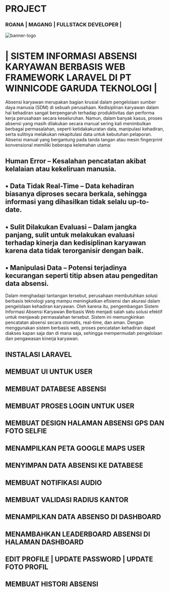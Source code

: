 # PROJECT 
### ROANA | MAGANG | FULLSTACK DEVELOPER |
![banner-logo](https://github.com/user-attachments/assets/01523f1d-d02d-460a-b457-73f7eaeaa5c0)



# | SISTEM INFORMASI ABSENSI KARYAWAN BERBASIS WEB FRAMEWORK LARAVEL DI PT WINNICODE GARUDA TEKNOLOGI |

Absensi karyawan merupakan bagian krusial dalam pengelolaan sumber daya manusia (SDM) di sebuah perusahaan. Kedisiplinan karyawan dalam hal kehadiran sangat berpengaruh terhadap produktivitas dan performa kerja perusahaan secara keseluruhan. Namun, dalam banyak kasus, proses absensi yang masih dilakukan secara manual sering kali menimbulkan berbagai permasalahan, seperti ketidakakuratan data, manipulasi kehadiran, serta sulitnya melakukan rekapitulasi data untuk kebutuhan pelaporan.
Absensi manual yang bergantung pada tanda tangan atau mesin fingerprint konvensional memiliki beberapa kelemahan utama:

## Human Error – Kesalahan pencatatan akibat kelalaian atau kekeliruan manusia.
## •	Data Tidak Real-Time – Data kehadiran biasanya diproses secara berkala, sehingga informasi yang dihasilkan tidak selalu up-to-date.
## •	Sulit Dilakukan Evaluasi – Dalam jangka panjang, sulit untuk melakukan evaluasi terhadap kinerja dan kedisiplinan karyawan karena data tidak terorganisir dengan baik.
## •	Manipulasi Data – Potensi terjadinya kecurangan seperti titip absen atau pengeditan data absensi.

Dalam menghadapi tantangan tersebut, perusahaan membutuhkan solusi berbasis teknologi yang mampu meningkatkan efisiensi dan akurasi dalam pengelolaan kehadiran karyawan. Oleh karena itu, pengembangan Sistem Informasi Absensi Karyawan Berbasis Web menjadi salah satu solusi efektif untuk menjawab permasalahan tersebut. Sistem ini memungkinkan pencatatan absensi secara otomatis, real-time, dan aman. Dengan menggunakan sistem berbasis web, proses pencatatan kehadiran dapat diakses kapan saja dan di mana saja, sehingga mempermudah pengelolaan dan pengawasan kinerja karyawan.


## INSTALASI LARAVEL


## MEMBUAT UI UNTUK USER

## MEMBUAT DATABESE ABSENSI

## MEMBUAT PROSES LOGIN UNTUK USER

## MEMBUAT DESIGN HALAMAN ABSENSI GPS DAN FOTO SELFIE

## MENAMPILKAN PETA GOOGLE MAPS USER

## MENYIMPAN DATA ABSENSI KE DATABESE

## MEMBUAT NOTIFIKASI AUDIO

## MEMBUAT VALIDASI RADIUS KANTOR

## MENAMPILKAN DATA ABSENSO DI DASHBOARD

## MENAMBAHKAN LEADERBOARD ABSENSI DI HALAMAN DASHBOARD

## EDIT PROFILE | UPDATE PASSWORD | UPDATE FOTO PROFIL

## MEMBUAT HISTORI ABSENSI




